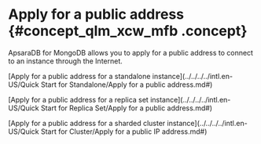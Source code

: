 # Apply for a public address {#concept_qlm_xcw_mfb .concept}

ApsaraDB for MongoDB allows you to apply for a public address to connect to an instance through the Internet.

[Apply for a public address for a standalone instance](../../../../intl.en-US/Quick Start for Standalone/Apply for a public address.md#)

[Apply for a public address for a replica set instance](../../../../intl.en-US/Quick Start for Replica Set/Apply for a public address.md#)

[Apply for a public address for a sharded cluster instance](../../../../intl.en-US/Quick Start for Cluster/Apply for a public IP address.md#)

